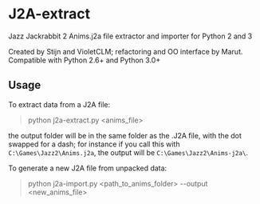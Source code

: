 # J2A-extract
Jazz Jackrabbit 2 Anims.j2a file extractor and importer for Python 2 and 3

Created by Stijn and VioletCLM; refactoring and OO interface by Marut.
Compatible with Python 2.6+ and Python 3.0+

## Usage

To extract data from a J2A file:

> python j2a-extract.py <anims_file>

the output folder will be in the same folder as the .J2A file, with the dot swapped for a dash;
for instance if you call this with `C:\Games\Jazz2\Anims.j2a`, the output will be `C:\Games\Jazz2\Anims-j2a\`.

To generate a new J2A file from unpacked data:

> python j2a-import.py <path_to_anims_folder> --output <new_anims_file>
